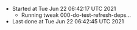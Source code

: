   - Started at Tue Jun 22 06:42:17 UTC 2021
    - Running tweak 000-do-test-refresh-deps...
  - Last done at Tue Jun 22 06:42:45 UTC 2021
